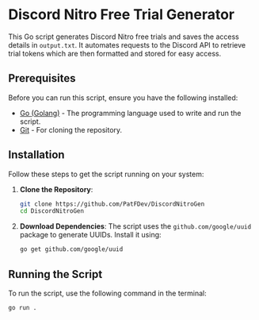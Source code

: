 # Discord Nitro Free Trial Generator

This Go script generates Discord Nitro free trials and saves the access details in `output.txt`. It automates requests to the Discord API to retrieve trial tokens which are then formatted and stored for easy access.

## Prerequisites

Before you can run this script, ensure you have the following installed:

- [Go (Golang)](https://golang.org/dl/) - The programming language used to write and run the script.
- [Git](https://git-scm.com/downloads) - For cloning the repository.

## Installation

Follow these steps to get the script running on your system:

1. **Clone the Repository**:
    ```bash
    git clone https://github.com/PatFDev/DiscordNitroGen
    cd DiscordNitroGen
    ```

2. **Download Dependencies**:
    The script uses the `github.com/google/uuid` package to generate UUIDs. Install it using:
    ```bash
    go get github.com/google/uuid
    ```

## Running the Script

To run the script, use the following command in the terminal:

```bash
go run .
